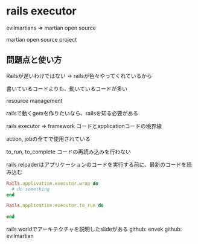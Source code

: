 # rails executor

evilmartians
=> martian open source

martian open source project

## 問題点と使い方

Railsが遅いわけではない -> railsが色々やってくれているから

書いているコードよりも、動いているコードが多い

resource management

railsで動くgemを作りたいなら、railsを知る必要がある

rails executor
=> framework コードとapplicationコードの境界線

action, jobの全てで使用されている

to_run, to_complete
コードの再読み込みを行わない

rails reloaderはアプリケーションのコードを実行する前に、最新のコードを読み込む

```ruby
Rails.applivation.executor.wrap do
  # do something
end
```

```ruby
Rails.application.executor.to_run do
  
end
```

rails worldでアーキテクチャを説明したslideがある
github: envek
github: evilmartian